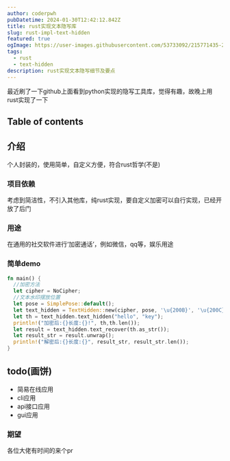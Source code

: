 ```yaml
---
author: coderpwh
pubDatetime: 2024-01-30T12:42:12.842Z
title: rust实现文本隐写库
slug: rust-impl-text-hidden
featured: true
ogImage: https://user-images.githubusercontent.com/53733092/215771435-25408246-2309-4f8b-a781-1f3d93bdf0ec.png
tags:
  - rust
  - text-hidden
description: rust实现文本隐写细节及要点
---
```


最近刷了一下github上面看到python实现的隐写工具库，觉得有趣，故晚上用rust实现了一下

## Table of contents

## 介绍

个人封装的，使用简单，自定义方便，符合rust哲学(不是)

### 项目依赖

考虑到简洁性，不引入其他库，纯rust实现，要自定义加密可以自行实现，已经开放了后门

### 用途

在通用的社交软件进行‘加密通话’，例如微信，qq等，娱乐用途

### 简单demo

```rust
fn main() {
  //加密方法
  let cipher = NoCipher;
  //文本水印摆放位置
  let pose = SimplePose::default();
  let text_hidden = TextHidden::new(cipher, pose, '\u{200B}', '\u{200C}');
  let th = text_hidden.text_hidden("hello", "key");
  println!("加密后:{}长度:{}!", th,th.len());
  let result = text_hidden.text_recover(th.as_str());
  let result_str = result.unwrap();
  println!("解密后:{}长度:{}", result_str, result_str.len());
}
```

## todo(画饼)

- 简易在线应用
- cli应用
- api接口应用
- gui应用

### 期望

各位大佬有时间的来个pr
